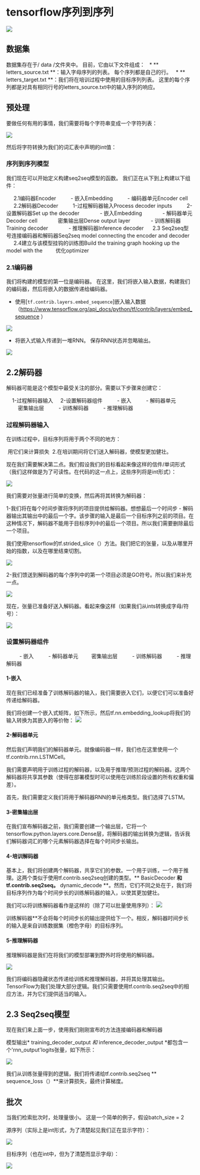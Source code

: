 # tensorflow序列到序列

<img src="images/sequence-to-sequence.jpg"/>


## 数据集

数据集存在于/ data /文件夹中。 目前，它由以下文件组成：
  * ** letters_source.txt **：输入字母序列的列表。 每个序列都是自己的行。
  * ** letters_target.txt **：我们将在培训过程中使用的目标序列列表。 这里的每个序列都是对具有相同行号的letters_source.txt中的输入序列的响应。
  
## 预处理
要做任何有用的事情，我们需要将每个字符串变成一个字符列表：

<img src="images/source_and_target_arrays.png"/>

然后将字符转换为我们的词汇表中声明的int值：

### 序列到序列模型

我们现在可以开始定义构建seq2seq模型的函数。 我们正在从下到上构建以下组件：

     2.1编码器Encoder
         - 嵌入Embedding
         - 编码器单元Encoder cell
     2.2解码器Decoder
         1-过程解码器输入Process decoder inputs
         2-设置解码器Set up the decoder
             - 嵌入Embedding
             - 解码器单元Decoder cell
             密集输出层Dense output layer
             - 训练解码器Training decoder
             - 推理解码器Inference decoder
     2.3 Seq2seq型号连接编码器和解码器Seq2seq model connecting the encoder and decoder
     2.4建立与该模型挂钩的训练图Build the training graph hooking up the model with the 
        优化optimizer

### 2.1编码器

我们将构建的模型的第一位是编码器。 在这里，我们将嵌入输入数据，构建我们的编码器，然后将嵌入的数据传递给编码器。

- 使用[`tf.contrib.layers.embed_sequence`]嵌入输入数据（https://www.tensorflow.org/api_docs/python/tf/contrib/layers/embed_sequence ）
<img src="images/embed_sequence.png" />

- 将嵌入式输入传递到一堆RNN。 保存RNN状态并忽略输出。
<img src="images/encoder.png" />




## 2.2解码器

解码器可能是这个模型中最受关注的部分。需要以下步骤来创建它：

    1-过程解码器输入
    2-设置解码器组件
         - 嵌入
         - 解码器单元
        密集输出层
         - 训练解码器
         - 推理解码器


### 过程解码器输入


在训练过程中，目标序列将用于两个不同的地方：

 用它们来计算损失
 2.在培训期间将它们送入解码器，使模型更加健壮。

现在我们需要解决第二点。我们假设我们的目标看起来像这样的信件/单词形式（我们这样做是为了可读性。在代码的这一点上，这些序列将是int形式）：


<img src="images/targets_1.png"/>

我们需要对张量进行简单的变换，然后再将其转换为解码器：

1-我们将在每个时间步骤将序列的项目提供给解码器。想想最后一个时间步 - 解码器输出其输出中的最后一个字。该步骤的输入是最后一个目标序列之前的项目。在这种情况下，解码器不能用于目标序列中的最后一个项目。所以我们需要删除最后一个项目。

我们使用tensorflow的tf.strided_slice（）方法。我们把它的张量，以及从哪里开始的指数，以及在哪里结束切割。

<img src="images/strided_slice_1.png"/>

2-我们馈送到解码器的每个序列中的第一个项目必须是GO符号。所以我们来补充一点。


<img src="images/targets_add_go.png"/>


现在，张量已准备好送入解码器。看起来像这样（如果我们从ints转换成字母/符号）：

<img src="images/targets_after_processing_1.png"/>



### 设置解码器组件

         - 嵌入
         - 解码器单元
        密集输出层
         - 训练解码器
         - 推理解码器

#### 1-嵌入
现在我们已经准备了训练解码器的输入，我们需要嵌入它们，以便它们可以准备好传递给解码器。

我们将创建一个嵌入式矩阵，如下所示，然后tf.nn.embedding_lookup将我们的输入转换为其嵌入的等价物：
<img src="images/embeddings.png" />

#### 2-解码器单元
然后我们声明我们的解码器单元。就像编码器一样，我们也在这里使用一个tf.contrib.rnn.LSTMCell。

我们需要声明用于训练过程的解码器，以及用于推理/预测过程的解码器。这两个解码器将共享其参数（使得在部署模型时可以使用在训练阶段设置的所有权重和偏差）。

首先，我们需要定义我们将用于解码器RNN的单元格类型。我们选择了LSTM。

#### 3-密集输出层
在我们宣布解码器之前，我们需要创建一个输出层，它将一个tensorflow.python.layers.core.Dense层，将解码器的输出转换为逻辑，告诉我们解码器词汇的哪个元素解码器选择在每个时间步长输出。

#### 4-培训解码器
基本上，我们将创建两个解码器，共享它们的参数。一个用于训练，一个用于推理。这两个类似于使用tf.contrib.seq2seq创建的类型。** BasicDecoder **和tf.contrib.seq2seq。** dynamic_decode **。然而，它们不同之处在于，我们将目标序列作为每个时间步长的训练解码器的输入，以使其更加健壮。

我们可以将训练解码器看作是这样的（除了可以批量使用序列）：
<img src="images/sequence-to-sequence-training-decoder.png"/>

训练解码器**不会将每个时间步长的输出提供给下一个。相反，解码器时间步长的输入是来自训练数据集（橙色字母）的目标序列。

#### 5-推理解码器
推理解码器是我们在将我们的模型部署到野外时将使用的解码器。

<img src="images/sequence-to-sequence-inference-decoder.png"/>

我们将编码器隐藏状态传递给训练和推理解码器，并将其处理其输出。 TensorFlow为我们处理大部分逻辑。我们只需要使用tf.contrib.seq2seq中的相应方法，并为它们提供适当的输入。

## 2.3 Seq2seq模型
现在我们来上面一步，使用我们刚刚宣布的方法连接编码器和解码器


模型输出* training_decoder_output *和* inference_decoder_output *都包含一个'rnn_output'logits张量，如下所示：

<img src="images/logits.png"/>

我们从训练张量得到的逻辑，我们将传递给tf.contrib.seq2seq ** sequence_loss（）**来计算损失，最终计算梯度。

 
## 批次

当我们检索批次时，处理量很小。 这是一个简单的例子，假设batch_size = 2

源序列（实际上是int形式，为了清楚起见我们正在显示字符）：

<img src="images/source_batch.png" />

目标序列（也在int中，但为了清楚而显示字母）：

<img src="images/target_batch.png" />

